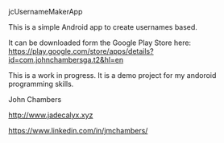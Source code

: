 jcUsernameMakerApp

This is a simple Android app to create usernames based.

It can be downloaded form the Google Play Store here: https://play.google.com/store/apps/details?id=com.johnchambersga.t2&hl=en

This is a work in progress. It is a demo project for my andoroid programming skills.

John Chambers

http://www.jadecalyx.xyz

https://www.linkedin.com/in/jmchambers/

